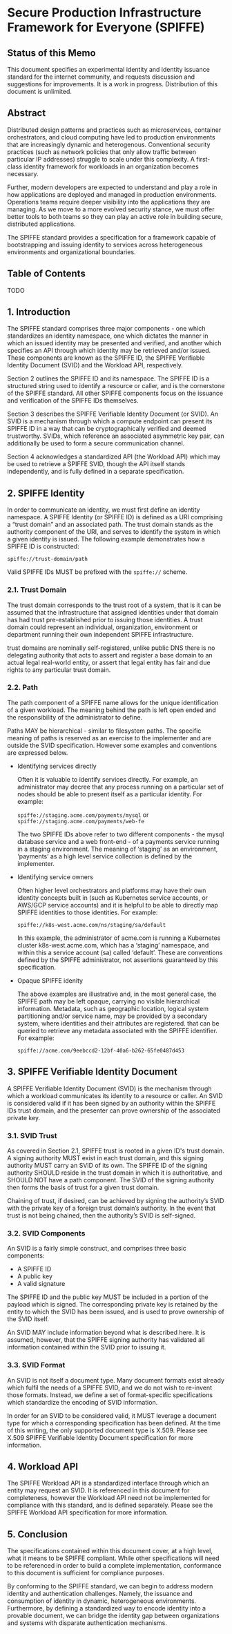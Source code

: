 # Secure Production Infrastructure Framework for Everyone (SPIFFE)

## Status of this Memo
This document specifies an experimental identity and identity issuance standard for the internet community, and requests discussion and suggestions for improvements. It is a work in progress. Distribution of this document is unlimited.

## Abstract
Distributed design patterns and practices such as microservices, container orchestrators, and cloud computing have led to production environments that are increasingly dynamic and heterogenous. Conventional security practices (such as network policies that only allow traffic between particular IP addresses) struggle to scale under this complexity. A first-class identity framework for workloads in an organization becomes necessary.

Further, modern developers are expected to understand and play a role in how applications are deployed and managed in production environments. Operations teams require deeper visibility into the applications they are managing. As we move to a more evolved security stance, we must offer better tools to both teams so they can play an active role in building secure, distributed applications.

The SPIFFE standard provides a specification for a framework capable of bootstrapping and issuing identity to services across heterogeneous environments and organizational boundaries.

## Table of Contents
TODO

## 1. Introduction
The SPIFFE standard comprises three major components - one which standardizes an identity namespace, one which dictates the manner in which an issued identity may be presented and verified, and another which specifies an API through which identity may be retrieved and/or issued. These components are known as the SPIFFE ID, the SPIFFE Verifiable Identity Document (SVID) and the Workload API, respectively.

Section 2 outlines the SPIFFE ID and its namespace. The SPIFFE ID is a structured string used to identify a resource or caller, and is the cornerstone of the SPIFFE standard. All other SPIFFE components focus on the issuance and verification of the SPIFFE IDs themselves.

Section 3 describes the SPIFFE Verifiable Identity Document (or SVID). An SVID is a mechanism through which a compute endpoint can present its SPIFFE ID in a way that can be cryptographically verified and deemed trustworthy. SVIDs, which reference an associated asymmetric key pair, can additionally be used to form a secure communication channel.

Section 4 acknowledges a standardized API (the Workload API) which may be used to retrieve a SPIFFE SVID, though the API itself stands independently, and is fully defined in a separate specification.

## 2. SPIFFE Identity
In order to communicate an identity, we must first define an identity namespace. A SPIFFE Identity (or SPIFFE ID) is defined as a URI comprising a “trust domain” and an associated path. The trust domain stands as the authority component of the URI, and serves to identify the system in which a given identity is issued. The following example demonstrates how a SPIFFE ID is constructed:

```spiffe://trust-domain/path```

Valid SPIFFE IDs MUST be prefixed with the `spiffe://` scheme.

### 2.1. Trust Domain
The trust domain corresponds to the trust root of a system, that is it can be assumed that the infrastructure that assigned identities under that domain has had trust pre-established prior to issuing those identities. A trust domain could represent an individual, organization, environment or department running their own independent SPIFFE infrastructure.

trust domains are nominally self-registered, unlike public DNS there is no delegating authority that acts to assert and register a base domain to an actual legal real-world entity, or assert that legal entity has fair and due rights to any particular trust domain.

### 2.2. Path
The path component of a SPIFFE name allows for the unique identification of a given workload. The meaning behind the path is left open ended and the responsibility of the administrator to define.

Paths MAY be hierarchical - similar to filesystem paths. The specific meaning of paths is reserved as an exercise to the implementer and are outside the SVID specification. However some examples and conventions are expressed below.

* Identifying services directly

  Often it is valuable to identify services directly. For example, an administrator may decree that any process running on a particular set of nodes should be able to present itself as a particular identity. For example:

  ```spiffe://staging.acme.com/payments/mysql```
  or
  ```spiffe://staging.acme.com/payments/web-fe```

  The two SPIFFE IDs above refer to two different components - the mysql database service and a web front-end - of a payments service running in a staging environment. The meaning of ‘staging’ as an environment, ‘payments’ as a high level service collection is defined by the implementer.

* Identifying service owners

  Often higher level orchestrators and platforms may have their own identity concepts built in (such as Kubernetes service accounts, or AWS/GCP service accounts) and it is helpful to be able to directly map SPIFFE identities to those identities. For example:

  ```spiffe://k8s-west.acme.com/ns/staging/sa/default```

  In this example, the administrator of acme.com is running a Kubernetes cluster k8s-west.acme.com, which has a ‘staging’ namespace, and within this a service account (sa) called ‘default’. These are conventions defined by the SPIFFE administrator, not assertions guaranteed by this specification.


* Opaque SPIFFE idenity

  The above examples are illustrative and, in the most general case, the SPIFFE path may be left opaque, carrying no visible hierarchical information. Metadata, such as geographic location, logical system partitioning and/or service name, may be provided by a secondary system, where identities and their attributes are registered. that can be queried to retrieve any metadata associated with the SPIFFE identifier. For example:

  ```spiffe://acme.com/9eebccd2-12bf-40a6-b262-65fe0487d453```

## 3. SPIFFE Verifiable Identity Document
A SPIFFE Verifiable Identity Document (SVID) is the mechanism through which a workload communicates its identity to a resource or caller. An SVID is considered valid if
it has been signed by an authority within the SPIFFE IDs trust domain, and the presenter can prove ownership of the associated private key.

### 3.1. SVID Trust
As covered in Section 2.1, SPIFFE trust is rooted in a given ID's trust domain. A signing authority MUST exist in each trust domain, and this signing authority MUST carry an SVID of its own. The SPIFFE ID of the signing authority SHOULD reside in the trust domain in which it is authoritative, and SHOULD NOT have a path component. The SVID of the signing authority then forms the basis of trust for a given trust domain.

Chaining of trust, if desired, can be achieved by signing the authority’s SVID with the private key of a foreign trust domain’s authority. In the event that trust is not being chained, then the authority’s SVID is self-signed.

### 3.2. SVID Components
An SVID is a fairly simple construct, and comprises three basic components:

* A SPIFFE ID
* A public key
* A valid signature

The SPIFFE ID and the public key MUST be included in a portion of the payload which is signed. The corresponding private key is retained by the entity to which the SVID has been issued, and is used to prove ownership of the SVID itself.

An SVID MAY include information beyond what is described here. It is assumed, however, that the SPIFFE signing authority has validated all information contained within the SVID prior to issuing it.

### 3.3. SVID Format
An SVID is not itself a document type. Many document formats exist already which fulfil the needs of a SPIFFE SVID, and we do not wish to re-invent those formats. Instead, we define a set of format-specific specifications which standardize the encoding of SVID information.

In order for an SVID to be considered valid, it MUST leverage a document type for which a corresponding specification has been defined. At the time of this writing, the only supported document type is X.509. Please see X.509 SPIFFE Verifiable Identity Document specification for more information.

## 4. Workload API
The SPIFFE Workload API is a standardized interface through which an entity may request an SVID. It is referenced in this document for completeness, however the Workload API need not be implemented for compliance with this standard, and is defined separately. Please see the SPIFFE Workload API specification for more information.

## 5. Conclusion
The specifications contained within this document cover, at a high level, what it means to be SPIFFE compliant. While other specifications will need to be referenced in order to build a complete implementation, conformance to this document is sufficient for compliance purposes.

By conforming to the SPIFFE standard, we can begin to address modern identity and authentication challenges. Namely, the issuance and consumption of identity in dynamic, heterogeneous environments. Furthermore, by defining a standardized way to encode identity into a provable document, we can bridge the identity gap between organizations and systems with disparate authentication mechanisms.